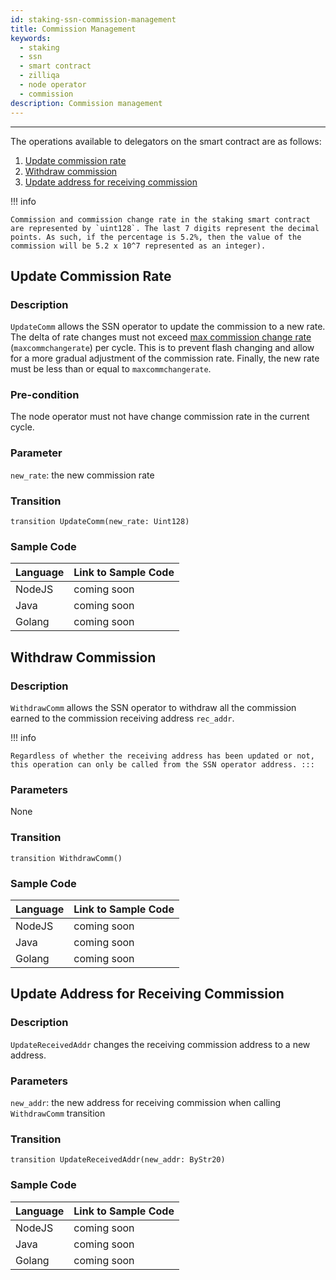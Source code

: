```yaml
---
id: staking-ssn-commission-management
title: Commission Management
keywords:
  - staking
  - ssn
  - smart contract
  - zilliqa
  - node operator
  - commission
description: Commission management
---
```


---

The operations available to delegators on the smart contract are as follows:

1. [Update commission rate](#update-commission-rate)
1. [Withdraw commission](#withdraw-commission)
1. [Update address for receiving commission](#update-address-for-receiving-commission)

!!! info

    Commission and commission change rate in the staking smart contract are represented by `uint128`. The last 7 digits represent the decimal points. As such, if the percentage is 5.2%, then the value of the commission will be 5.2 x 10^7 represented as an integer).

## Update Commission Rate

### Description

`UpdateComm` allows the SSN operator to update the commission to a new rate. The
delta of rate changes must not exceed
[max commission change rate](https://github.com/Zilliqa/ZIP/blob/master/zips/zip-11.md#staking-parameters)
(`maxcommchangerate`) per cycle. This is to prevent flash changing and allow for
a more gradual adjustment of the commission rate. Finally, the new rate must be
less than or equal to `maxcommchangerate`.

### Pre-condition

The node operator must not have change commission rate in the current cycle.

### Parameter

`new_rate`: the new commission rate

### Transition

```scilla
transition UpdateComm(new_rate: Uint128)
```

### Sample Code

| Language | Link to Sample Code |
| -------- | ------------------- |
| NodeJS   | coming soon         |
| Java     | coming soon         |
| Golang   | coming soon         |

## Withdraw Commission

### Description

`WithdrawComm` allows the SSN operator to withdraw all the commission earned to
the commission receiving address `rec_addr`.

!!! info

    Regardless of whether the receiving address has been updated or not,
    this operation can only be called from the SSN operator address. :::

### Parameters

None

### Transition

```scilla
transition WithdrawComm()
```

### Sample Code

| Language | Link to Sample Code |
| -------- | ------------------- |
| NodeJS   | coming soon         |
| Java     | coming soon         |
| Golang   | coming soon         |

## Update Address for Receiving Commission

### Description

`UpdateReceivedAddr` changes the receiving commission address to a new address.

### Parameters

`new_addr`: the new address for receiving commission when calling `WithdrawComm`
transition

### Transition

```scilla
transition UpdateReceivedAddr(new_addr: ByStr20)
```

### Sample Code

| Language | Link to Sample Code |
| -------- | ------------------- |
| NodeJS   | coming soon         |
| Java     | coming soon         |
| Golang   | coming soon         |
